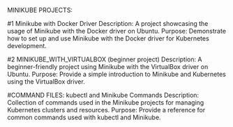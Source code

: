 MINIKUBE PROJECTS:

#1 Minikube with Docker Driver
Description: A project showcasing the usage of Minikube with the Docker driver on Ubuntu.
Purpose: Demonstrate how to set up and use Minikube with the Docker driver for Kubernetes development.

#2 MINIKUBE_WITH_VIRTUALBOX (beginner project)
Description: A beginner-friendly project using Minikube with the VirtualBox driver on Ubuntu.
Purpose: Provide a simple introduction to Minikube and Kubernetes using the VirtualBox driver.

#COMMAND FILES:
kubectl and Minikube Commands
Description: Collection of commands used in the Minikube projects for managing Kubernetes clusters and resources.
Purpose: Provide a reference for common commands used with kubectl and Minikube.
